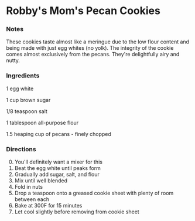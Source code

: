 # Robby's Mom's Pecan Cookies

### Notes
These cookies taste almost like a meringue due to the low flour content and being made with just egg whites (no yolk). The integrity of the cookie comes almost exclusively from the pecans. They're delightfully airy and nutty.

### Ingredients
1 egg white

1 cup brown sugar

1/8 teaspoon salt

1 tablespoon all-purpose flour

1.5 heaping cup of pecans - finely chopped

### Directions

0. You'll definitely want a mixer for this
1. Beat the egg white until peaks form
2. Gradually add sugar, salt, and flour
3. Mix until well blended
4. Fold in nuts
5. Drop a teaspoon onto a greased cookie sheet with plenty of room between each
6. Bake at 300F for 15 minutes
7. Let cool slightly before removing from cookie sheet